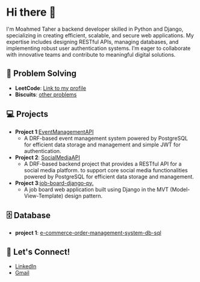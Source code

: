 # Hi there 👋
I'm Moahmed Taher a backend developer skilled in Python and Django, specializing in creating efficient, scalable, and secure web applications. My expertise includes designing RESTful APIs, managing databases, and implementing robust user authentication systems. I’m eager to collaborate with innovative teams and contribute to meaningful digital solutions.


## 🧩 Problem Solving

- **LeetCode**: [Link to my profile](https://leetcode.com/u/mohamed-taher/)
- **Biscuits**: [other problems](https://github.com/hammoda711/my-links/blob/main/other-solved-problems.md)


## 💻 Projects

- **Project 1**:[EventManagementAPI](https://github.com/hammoda711/EventManagementAPI)
  - A DRF-based event management system powered by PostgreSQL for efficient data storage and management and simple JWT for authentication.
- **Project 2**: [SocialMediaAPI](https://github.com/hammoda711/SocialMediaAPI)
  - A DRF-based backend project that provides a RESTful API for a social media platform. to support core social media functionalities powered by PostgreSQL for efficient data storage and management.
- **Project 3**:[job-board-django-py.](https://github.com/hammoda711/job-board-django-py)
  - A job board web application built using Django in the MVT (Model-View-Template) design pattern.


## 🗄️ Database

- **project 1**: [e-commerce-order-management-system-db-sql](https://github.com/hammoda711/e-commerce-order-management-system-db-sql)


## 🔗 Let's Connect!

- [LinkedIn](https://www.linkedin.com/in/mohamed-taher-gh/)
- [Gmail](https://mo.taher717@gmail.com)
